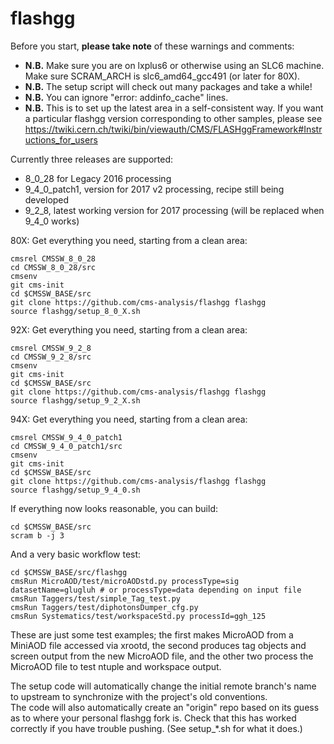 flashgg
=======

Before you start, **please take note** of these warnings and comments:
* **N.B.** Make sure you are on lxplus6 or otherwise using an SLC6 machine. Make sure SCRAM_ARCH is slc6_amd64_gcc491 (or later for 80X).
* **N.B.** The setup script will check out many packages and take a while!
* **N.B.** You can ignore "error: addinfo_cache" lines. 
* **N.B.** This is to set up the latest area in a self-consistent way. If you want a particular flashgg version corresponding to other samples, please see https://twiki.cern.ch/twiki/bin/viewauth/CMS/FLASHggFramework#Instructions_for_users

Currently three releases are supported:
* 8_0_28 for Legacy 2016 processing
* 9_4_0_patch1, version for 2017 v2 processing, recipe still being developed
* 9_2_8, latest working version for 2017 processing (will be replaced when 9_4_0 works)

80X: Get everything you need, starting from a clean area:

 ```
 cmsrel CMSSW_8_0_28
 cd CMSSW_8_0_28/src
 cmsenv
 git cms-init
 cd $CMSSW_BASE/src 
 git clone https://github.com/cms-analysis/flashgg flashgg
 source flashgg/setup_8_0_X.sh
 ```

92X: Get everything you need, starting from a clean area:

 ```
 cmsrel CMSSW_9_2_8
 cd CMSSW_9_2_8/src
 cmsenv
 git cms-init
 cd $CMSSW_BASE/src 
 git clone https://github.com/cms-analysis/flashgg flashgg
 source flashgg/setup_9_2_X.sh
 ```

94X: Get everything you need, starting from a clean area:

 ```
 cmsrel CMSSW_9_4_0_patch1
 cd CMSSW_9_4_0_patch1/src
 cmsenv
 git cms-init
 cd $CMSSW_BASE/src
 git clone https://github.com/cms-analysis/flashgg flashgg
 source flashgg/setup_9_4_0.sh
 ```

If everything now looks reasonable, you can build:
 ```
 cd $CMSSW_BASE/src
 scram b -j 3
 ```
And a very basic workflow test:
 ```
 cd $CMSSW_BASE/src/flashgg
 cmsRun MicroAOD/test/microAODstd.py processType=sig datasetName=glugluh # or processType=data depending on input file
 cmsRun Taggers/test/simple_Tag_test.py
 cmsRun Taggers/test/diphotonsDumper_cfg.py
 cmsRun Systematics/test/workspaceStd.py processId=ggh_125
 ```

These are just some test examples; the first makes MicroAOD from a MiniAOD file accessed via xrootd, 
the second produces tag objects and screen output from the new MicroAOD file,
and the other two process the MicroAOD file to test ntuple and workspace output.

The setup code will automatically change the initial remote branch's name to upstream to synchronize with the project's old conventions.  
The code will also automatically create an "origin" repo based on its guess as to where your personal flashgg fork is.
Check that this has worked correctly if you have trouble pushing.  (See setup_*.sh for what it does.)

